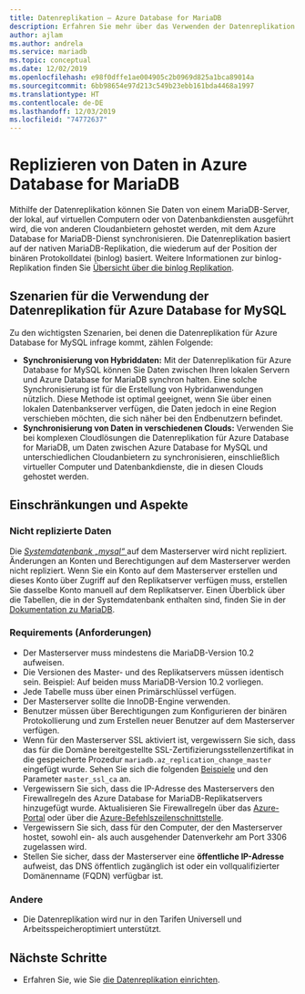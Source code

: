 ```yaml
---
title: Datenreplikation – Azure Database for MariaDB
description: Erfahren Sie mehr über das Verwenden der Datenreplikation zum Synchronisieren von Daten von einem externen Server mit dem Dienst Azure Database for MariaDB.
author: ajlam
ms.author: andrela
ms.service: mariadb
ms.topic: conceptual
ms.date: 12/02/2019
ms.openlocfilehash: e98f0dffe1ae004905c2b0969d825a1bca89014a
ms.sourcegitcommit: 6bb98654e97d213c549b23ebb161bda4468a1997
ms.translationtype: HT
ms.contentlocale: de-DE
ms.lasthandoff: 12/03/2019
ms.locfileid: "74772637"
---
```

# <a name="replicate-data-into-azure-database-for-mariadb"></a>Replizieren von Daten in Azure Database for MariaDB

Mithilfe der Datenreplikation können Sie Daten von einem MariaDB-Server, der lokal, auf virtuellen Computern oder von Datenbankdiensten ausgeführt wird, die von anderen Cloudanbietern gehostet werden, mit dem Azure Database for MariaDB-Dienst synchronisieren. Die Datenreplikation basiert auf der nativen MariaDB-Replikation, die wiederum auf der Position der binären Protokolldatei (binlog) basiert. Weitere Informationen zur binlog-Replikation finden Sie [Übersicht über die binlog Replikation](https://mariadb.com/kb/en/library/replication-overview/).

## <a name="when-to-use-data-in-replication"></a>Szenarien für die Verwendung der Datenreplikation für Azure Database for MySQL
Zu den wichtigsten Szenarien, bei denen die Datenreplikation für Azure Database for MySQL infrage kommt, zählen Folgende:

- **Synchronisierung von Hybriddaten:** Mit der Datenreplikation für Azure Database for MySQL können Sie Daten zwischen Ihren lokalen Servern und Azure Database for MariaDB synchron halten. Eine solche Synchronisierung ist für die Erstellung von Hybridanwendungen nützlich. Diese Methode ist optimal geeignet, wenn Sie über einen lokalen Datenbankserver verfügen, die Daten jedoch in eine Region verschieben möchten, die sich näher bei den Endbenutzern befindet.
- **Synchronisierung von Daten in verschiedenen Clouds:** Verwenden Sie bei komplexen Cloudlösungen die Datenreplikation für Azure Database for MariaDB, um Daten zwischen Azure Database for MySQL und unterschiedlichen Cloudanbietern zu synchronisieren, einschließlich virtueller Computer und Datenbankdienste, die in diesen Clouds gehostet werden.

## <a name="limitations-and-considerations"></a>Einschränkungen und Aspekte

### <a name="data-not-replicated"></a>Nicht replizierte Daten
Die [*Systemdatenbank „mysql“* ](https://mariadb.com/kb/en/library/the-mysql-database-tables/) auf dem Masterserver wird nicht repliziert. Änderungen an Konten und Berechtigungen auf dem Masterserver werden nicht repliziert. Wenn Sie ein Konto auf dem Masterserver erstellen und dieses Konto über Zugriff auf den Replikatserver verfügen muss, erstellen Sie dasselbe Konto manuell auf dem Replikatserver. Einen Überblick über die Tabellen, die in der Systemdatenbank enthalten sind, finden Sie in der [Dokumentation zu MariaDB](https://mariadb.com/kb/en/library/the-mysql-database-tables/).

### <a name="requirements"></a>Requirements (Anforderungen)
- Der Masterserver muss mindestens die MariaDB-Version 10.2 aufweisen.
- Die Versionen des Master- und des Replikatservers müssen identisch sein. Beispiel: Auf beiden muss MariaDB-Version 10.2 vorliegen.
- Jede Tabelle muss über einen Primärschlüssel verfügen.
- Der Masterserver sollte die InnoDB-Engine verwenden.
- Benutzer müssen über Berechtigungen zum Konfigurieren der binären Protokollierung und zum Erstellen neuer Benutzer auf dem Masterserver verfügen.
- Wenn für den Masterserver SSL aktiviert ist, vergewissern Sie sich, dass das für die Domäne bereitgestellte SSL-Zertifizierungsstellenzertifikat in die gespeicherte Prozedur `mariadb.az_replication_change_master` eingefügt wurde. Sehen Sie sich die folgenden [Beispiele](https://docs.microsoft.com/azure/mariadb/howto-data-in-replication#link-the-master-and-replica-servers-to-start-data-in-replication) und den Parameter `master_ssl_ca` an.
- Vergewissern Sie sich, dass die IP-Adresse des Masterservers den Firewallregeln des Azure Database for MariaDB-Replikatservers hinzugefügt wurde. Aktualisieren Sie Firewallregeln über das [Azure-Portal](https://docs.microsoft.com/azure/mariadb/howto-manage-firewall-portal) oder über die [Azure-Befehlszeilenschnittstelle](https://docs.microsoft.com/azure/mariadb/howto-manage-firewall-cli).
- Vergewissern Sie sich, dass für den Computer, der den Masterserver hostet, sowohl ein- als auch ausgehender Datenverkehr am Port 3306 zugelassen wird.
- Stellen Sie sicher, dass der Masterserver eine **öffentliche IP-Adresse** aufweist, das DNS öffentlich zugänglich ist oder ein vollqualifizierter Domänenname (FQDN) verfügbar ist.

### <a name="other"></a>Andere
- Die Datenreplikation wird nur in den Tarifen Universell und Arbeitsspeicheroptimiert unterstützt.

## <a name="next-steps"></a>Nächste Schritte
- Erfahren Sie, wie Sie [die Datenreplikation einrichten](howto-data-in-replication.md).
